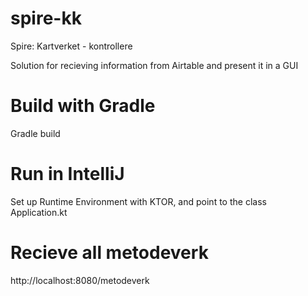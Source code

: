 # spire-kk
Spire: Kartverket - kontrollere

Solution for recieving information from Airtable and present it in a GUI

# Build with Gradle

Gradle build

# Run in IntelliJ

Set up Runtime Environment with KTOR, and point to the class Application.kt

# Recieve all metodeverk

http://localhost:8080/metodeverk